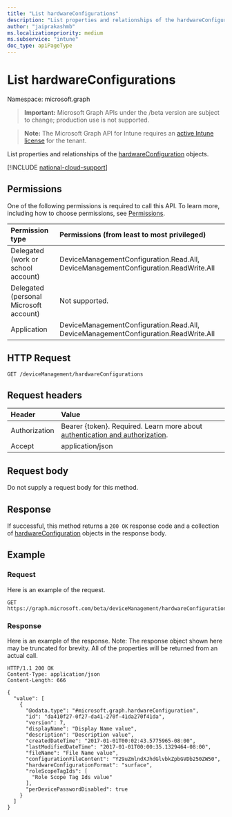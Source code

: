 ```yaml
---
title: "List hardwareConfigurations"
description: "List properties and relationships of the hardwareConfiguration objects."
author: "jaiprakashmb"
ms.localizationpriority: medium
ms.subservice: "intune"
doc_type: apiPageType
---
```


# List hardwareConfigurations

Namespace: microsoft.graph

> **Important:** Microsoft Graph APIs under the /beta version are subject to change; production use is not supported.

> **Note:** The Microsoft Graph API for Intune requires an [active Intune license](https://go.microsoft.com/fwlink/?linkid=839381) for the tenant.

List properties and relationships of the [hardwareConfiguration](../resources/intune-deviceconfig-hardwareconfiguration.md) objects.

[!INCLUDE [national-cloud-support](../../includes/all-clouds.md)]

## Permissions
One of the following permissions is required to call this API. To learn more, including how to choose permissions, see [Permissions](/graph/permissions-reference).

|Permission type|Permissions (from least to most privileged)|
|:---|:---|
|Delegated (work or school account)|DeviceManagementConfiguration.Read.All, DeviceManagementConfiguration.ReadWrite.All|
|Delegated (personal Microsoft account)|Not supported.|
|Application|DeviceManagementConfiguration.Read.All, DeviceManagementConfiguration.ReadWrite.All|

## HTTP Request
<!-- {
  "blockType": "ignored"
}
-->
``` http
GET /deviceManagement/hardwareConfigurations
```

## Request headers
|Header|Value|
|:---|:---|
|Authorization|Bearer {token}. Required. Learn more about [authentication and authorization](/graph/auth/auth-concepts).|
|Accept|application/json|

## Request body
Do not supply a request body for this method.

## Response
If successful, this method returns a `200 OK` response code and a collection of [hardwareConfiguration](../resources/intune-deviceconfig-hardwareconfiguration.md) objects in the response body.

## Example

### Request
Here is an example of the request.
``` http
GET https://graph.microsoft.com/beta/deviceManagement/hardwareConfigurations
```

### Response
Here is an example of the response. Note: The response object shown here may be truncated for brevity. All of the properties will be returned from an actual call.
``` http
HTTP/1.1 200 OK
Content-Type: application/json
Content-Length: 666

{
  "value": [
    {
      "@odata.type": "#microsoft.graph.hardwareConfiguration",
      "id": "da410f27-0f27-da41-270f-41da270f41da",
      "version": 7,
      "displayName": "Display Name value",
      "description": "Description value",
      "createdDateTime": "2017-01-01T00:02:43.5775965-08:00",
      "lastModifiedDateTime": "2017-01-01T00:00:35.1329464-08:00",
      "fileName": "File Name value",
      "configurationFileContent": "Y29uZmlndXJhdGlvbkZpbGVDb250ZW50",
      "hardwareConfigurationFormat": "surface",
      "roleScopeTagIds": [
        "Role Scope Tag Ids value"
      ],
      "perDevicePasswordDisabled": true
    }
  ]
}
```
